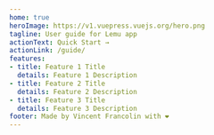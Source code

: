 ```yaml
---
home: true
heroImage: https://v1.vuepress.vuejs.org/hero.png
tagline: User guide for Lemu app
actionText: Quick Start →
actionLink: /guide/
features:
- title: Feature 1 Title
  details: Feature 1 Description
- title: Feature 2 Title
  details: Feature 2 Description
- title: Feature 3 Title
  details: Feature 3 Description
footer: Made by Vincent Francolin with ❤️
---
```

